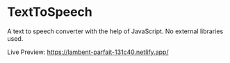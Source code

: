 # TextToSpeech
A text to speech converter with the help of JavaScript. No external libraries used.

Live Preview: https://lambent-parfait-131c40.netlify.app/
